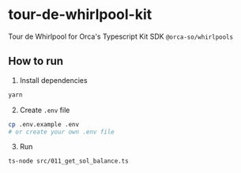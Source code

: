 # tour-de-whirlpool-kit

Tour de Whirlpool for Orca's Typescript Kit SDK `@orca-so/whirlpools`

## How to run

1. Install dependencies

```bash
yarn
```

2. Create `.env` file

```bash
cp .env.example .env
# or create your own .env file
```

3. Run

```bash
ts-node src/011_get_sol_balance.ts
```
